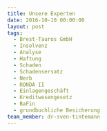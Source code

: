 ```yaml
---
title: Unsere Experten
date: 2016-10-10 00:00:00
layout: post
tags:
  - Brest-Tauros GmbH
  - Insolvenz
  - Analyse
  - Haftung
  - Schaden
  - Schadensersatz
  - Nerb
  - RONDA II
  - Einlagengeschäft
  - Kreditwesengesetz
  - BaFin
  - grundbuchliche Besicherung
team_member: dr-sven-tintemann
---
```

